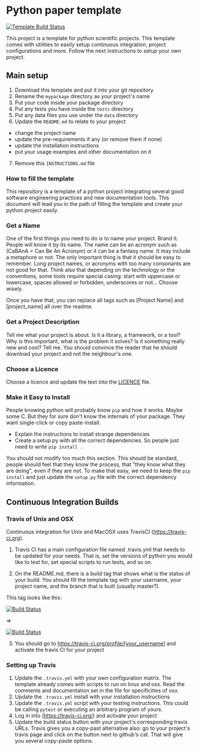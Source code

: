 # Python paper template

[![Template Build Status](https://travis-ci.org/guillep/python-paper-template.svg?branch=master)](https://travis-ci.org/guillep/python-paper-template)

This project is a template for python scientific projects. This template comes with utilities to easily setup continuous integration, project configurations and more. Follow the next instructions to setup your own project.

## Main setup

1. Download this template and put it into your git repository
2. Rename the `mypackage` directory as your project's name
3. Put your code inside your package directory
4. Put any tests you have inside the `tests` directory
5. Put any data files you use under the `data` directory
6. Update the `README.md` to relate to your project
 - change the project name
 - update the pre-requirements if any (or remove them if none)
 - update the installation instructions
 - put your usage examples and other documentation on it
7. Remove this `INSTRUCTIONS.md` file

### How to fill the template

This repository is a template of a python project integrating several good software engineering practices and new documentation tools. This document will lead you in the path of filling the template and create your python project easily.

### Get a Name

One of the first things you need to do is to name your project. Brand it. People will know it by its name. The name can be an acronym such as (CaBAnA = Can Be An Acronym) or it can be a fantasy name. It may include a metaphore or not. The only important thing is that it should be easy to remember. Long project names, or acronyms with too many consonants are not good for that. 
Think also that depending on the technology or the conventions, some tools require special casing: start with uppercase or lowercase, spaces allowed or forbidden, underscores or not... Choose wisely.

Once you have that, you can replace all tags such as [Project Name] and [project_name] all over the readme.

### Get a Project Description

Tell me what your project is about. Is it a library, a framework, or a tool? Why is this important, what is the problem it solves? Is it something really new and cool? Tell me. You should convince the reader that he should download your project and not the neighbour's one.

### Choose a Licence

Choose a licence and update the text into the [LICENCE](LICENCE) file.

### Make it Easy to Install

People knowing python will probably know `pip` and how it works. Maybe some C. But they for sure don't know the internals of your package. They want single-click or copy paste-install.
  - Explain the instructions to install strange dependencies
  - Create a setup.py with all the correct dependencies. So people just need to write `pip install .`
  
You should not modify too much this section. This should be standard, people should feel that they know the process, that "they know what they are doing", even if they are not.
To make that easy, we need to keep the `pip install` and just update the `setup.py` file with the correct dependency information.

## Continuous Integration Builds

### Travis of Unix and OSX

Continuous integration for Unix and MacOSX uses TravisCI (https://travis-ci.org).

1) Travis CI has a main configuration file named .travis.yml that needs to be updated for your needs. That is, set the versions of python you would like to test for, set special scripts to run tests, and so on.

2) On the README.md, there is a build tag that shows what is the status of your build. You should fill the template tag with your username, your project name, and the branch that is built (usually master?).

This tag looks like this:

[![Build Status](https://travis-ci.org/[your_username]/[project_name].svg?branch=[branch_to_test])](https://travis-ci.org/[your_username]/[project_name])

 =>
 
[![Build Status](https://travis-ci.org/guillep/project.svg?branch=master)](https://travis-ci.org/guille/project)

3) You should go to https://travis-ci.org/profile/[your_username] and activate the travis CI for your project

### Setting up Travis

1. Update the `.travis.yml` with your own configuration matrix. The template already comes with scripts to run on linux and osx. Read the comments and documentation set in the file for specificities of osx.
2. Update the `.travis.yml` install with your installation instructions
3. Update the `.travis.yml` script with your testing instructions. This could be calling `pytest` or executing an arbitrary program of yours.
4. Log in into (https://travis-ci.org/) and activate your project
5. Update the build status button with your project's corresponding travis URLs. Travis gives you a copy-past alternative also: go to your project's travis page and click on the button next to github's cat. That will give you several copy-paste options.